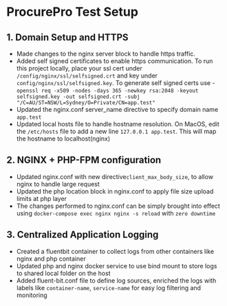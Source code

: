 # ProcurePro Test Setup

## 1. Domain Setup and HTTPS

* Made changes to the nginx server block to handle https traffic. 
* Added self signed certificates to enable https communication. To run this project locally, place your ssl cert under `/config/nginx/ssl/selfsigned.crt` and key under `config/nginx/ssl/selfsigned.key`. To generate self signed certs use - `openssl req -x509 -nodes -days 365 -newkey rsa:2048 -keyout selfsigned.key -out selfsigned.crt -subj "/C=AU/ST=NSW/L=Sydney/O=Private/CN=app.test"`
* Updated the nginx.conf server_name directive to specify domain name `app.test`
* Updated local hosts file to handle hostname resolution. On MacOS, edit the `/etc/hosts` file to add a new line `127.0.0.1 app.test`. This will map the hostname to localhost(nginx)

## 2. NGINX + PHP-FPM configuration

* Updated nginx.conf with new directive`client_max_body_size`, to allow nginx to handle large request
* Updated the php location block in nginx.conf to apply file size upload limits at php layer
* The changes performed to nginx.conf can be simply brought into effect using `docker-compose exec nginx nginx -s reload` with `zero downtime`

##  3. Centralized Application Logging

* Created a fluentbit container to collect logs from other containers like nginx and php container
* Updated php and nginx docker service to use bind mount to store logs to shared local folder on the host
* Added fluent-bit.conf file to define log sources, enriched the logs with labels like `container-name`, `service-name` for easy log filtering and monitoring
